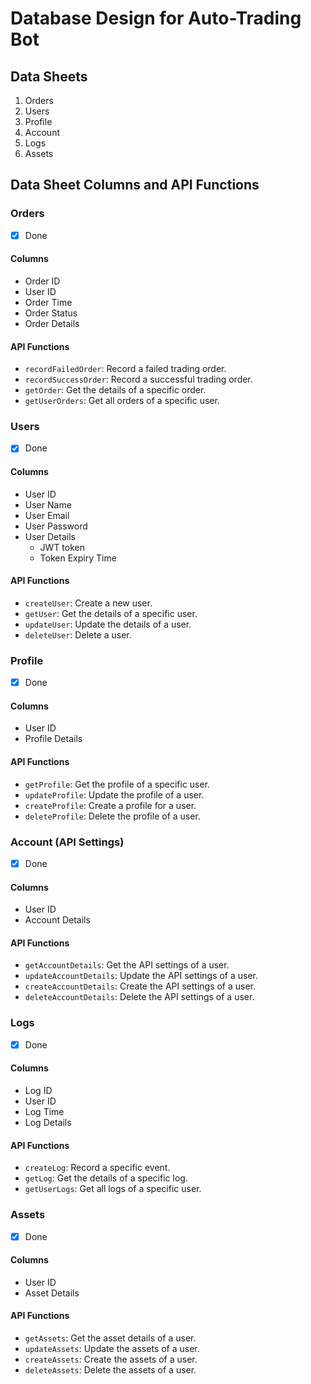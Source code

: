 # Database Design for Auto-Trading Bot

## Data Sheets

1. Orders
2. Users
3. Profile
4. Account
5. Logs
6. Assets

## Data Sheet Columns and API Functions

### Orders

- [X] Done

#### Columns

- Order ID
- User ID
- Order Time
- Order Status
- Order Details

#### API Functions

- `recordFailedOrder`: Record a failed trading order.
- `recordSuccessOrder`: Record a successful trading order.
- `getOrder`: Get the details of a specific order.
- `getUserOrders`: Get all orders of a specific user.

### Users

- [X] Done

#### Columns

- User ID
- User Name
- User Email
- User Password
- User Details
    - JWT token
    - Token Expiry Time

#### API Functions

- `createUser`: Create a new user.
- `getUser`: Get the details of a specific user.
- `updateUser`: Update the details of a user.
- `deleteUser`: Delete a user.

### Profile

- [X] Done

#### Columns

- User ID
- Profile Details

#### API Functions

- `getProfile`: Get the profile of a specific user.
- `updateProfile`: Update the profile of a user.
- `createProfile`: Create a profile for a user.
- `deleteProfile`: Delete the profile of a user.

### Account (API Settings)

- [X] Done

#### Columns

- User ID
- Account Details

#### API Functions

- `getAccountDetails`: Get the API settings of a user.
- `updateAccountDetails`: Update the API settings of a user.
- `createAccountDetails`: Create the API settings of a user.
- `deleteAccountDetails`: Delete the API settings of a user.

### Logs

- [X] Done

#### Columns

- Log ID
- User ID
- Log Time
- Log Details

#### API Functions

- `createLog`: Record a specific event.
- `getLog`: Get the details of a specific log.
- `getUserLogs`: Get all logs of a specific user.

### Assets

- [X] Done

#### Columns

- User ID
- Asset Details

#### API Functions

- `getAssets`: Get the asset details of a user.
- `updateAssets`: Update the assets of a user.
- `createAssets`: Create the assets of a user.
- `deleteAssets`: Delete the assets of a user.

